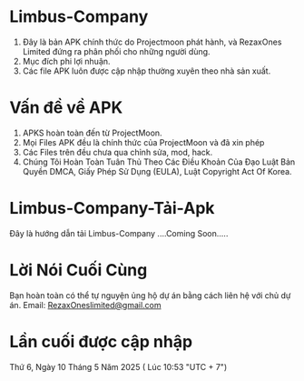 # Limbus-Company
1. Đây là bản APK chính thức do Projectmoon phát hành, và RezaxOnes Limited đứng ra phân phối cho những người dùng.
2. Mục đích phi lợi nhuận.
3. Các file APK luôn được cập nhập thường xuyên theo nhà sản xuất.
# Vấn đề về APK
1. APKS hoàn toàn đến từ ProjectMoon.
2. Mọi Files APK đều là chính thức của ProjectMoon và đã xin phép
3. Các Files trên đều chưa qua chỉnh sửa, mod, hack.
4. Chúng Tôi Hoàn Toàn Tuân Thủ Theo Các Điều Khoản Của Đạo Luật Bản Quyền DMCA, Giấy Phép Sử Dụng (EULA), Luật Copyright Act Of Korea. 
# Limbus-Company-Tải-Apk
Đây là hướng dẫn tải Limbus-Company
....Coming Soon.....
# Lời Nói Cuối Cùng
Bạn hoàn toàn có thể tự nguyện ủng hộ dự án bằng cách liên hệ với chủ dự án.
Email: RezaxOneslimited@gmail.com
# Lần cuối được cập nhập
Thứ 6, Ngày 10 Tháng 5 Năm 2025 ( Lúc 10:53 "UTC + 7")
